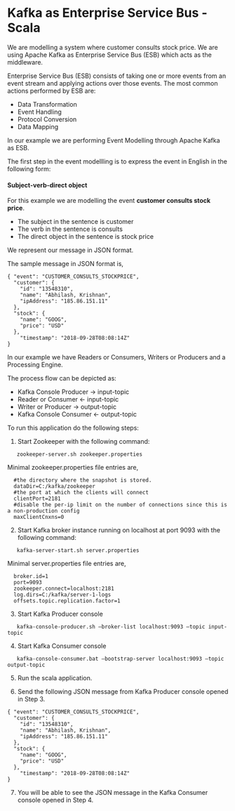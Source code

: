 # Kafka as Enterprise Service Bus - Scala 

We are modelling a system where customer consults stock price. We are using Apache Kafka as Enterprise Service Bus (ESB) which acts as the middleware.

Enterprise Service Bus (ESB) consists of taking one or more events from an event stream and applying actions over those events. The most common actions performed by ESB are:

* Data Transformation
* Event Handling
* Protocol Conversion
* Data Mapping

In our example we are performing Event Modelling through Apache Kafka as ESB.

The first step in the event modellling is to express the event in English in the following form:

#### Subject-verb-direct object

For this example we are modelling the event **customer consults stock price**.

* The subject in the sentence is customer
* The verb in the sentence is consults
* The direct object in the sentence is stock price

We represent our message in JSON format.

The sample message in JSON format is,

```
{ "event": "CUSTOMER_CONSULTS_STOCKPRICE",
  "customer": {
    "id": "13548310",
    "name": "Abhilash, Krishnan",
    "ipAddress": "185.86.151.11"
  },
  "stock": {
    "name": "GOOG",
    "price": "USD"
  },
    "timestamp": "2018-09-28T08:08:14Z"
}
```

In our example we have Readers or Consumers, Writers or Producers and a Processing Engine.

The process flow can be depicted as:

* Kafka Console Producer -> input-topic
* Reader or Consumer <- input-topic
* Writer or Producer -> output-topic
* Kafka Console Consumer <- output-topic

To run this application do the following steps:

1. Start Zookeeper with the following command:
```
   zookeeper-server.sh zookeeper.properties
```
Minimal zookeeper.properties file entries are,

```
  #the directory where the snapshot is stored.
  dataDir=C:/kafka/zookeeper
  #the port at which the clients will connect
  clientPort=2181
  #disable the per-ip limit on the number of connections since this is a non-production config
  maxClientCnxns=0
```

2. Start Kafka broker instance running on localhost at port 9093 with the following command:
```
   kafka-server-start.sh server.properties
```
Minimal server.properties file entries are,

```
  broker.id=1
  port=9093
  zookeeper.connect=localhost:2181
  log.dirs=C:/kafka/server-1-logs
  offsets.topic.replication.factor=1
```

3. Start Kafka Producer console
```
   kafka-console-producer.sh –broker-list localhost:9093 –topic input-topic
```
4. Start Kafka Consumer console
```
   kafka-console-consumer.bat –bootstrap-server localhost:9093 –topic output-topic
```
5. Run the scala application.

6. Send the following JSON message from Kafka Producer console opened in Step 3.

```
{ "event": "CUSTOMER_CONSULTS_STOCKPRICE",
  "customer": {
    "id": "13548310",
    "name": "Abhilash, Krishnan",
    "ipAddress": "185.86.151.11"
  },
  "stock": {
    "name": "GOOG",
    "price": "USD"
  },
    "timestamp": "2018-09-28T08:08:14Z"
}
```

7. You will be able to see the JSON message in the Kafka Consumer console opened in Step 4.
